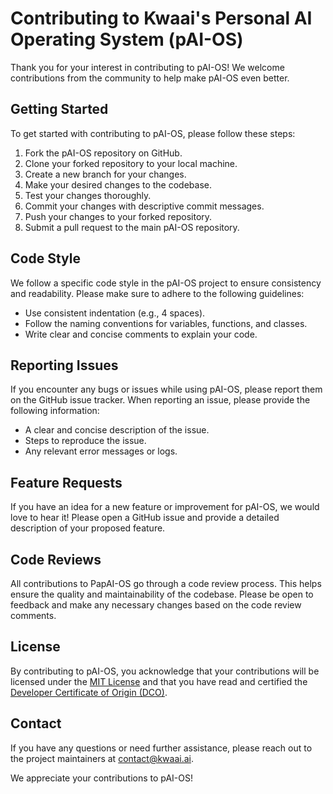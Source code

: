 # Contributing to Kwaai's Personal AI Operating System (pAI-OS)

Thank you for your interest in contributing to pAI-OS! We welcome contributions from the community to help make pAI-OS even better.

## Getting Started

To get started with contributing to pAI-OS, please follow these steps:

1. Fork the pAI-OS repository on GitHub.
2. Clone your forked repository to your local machine.
3. Create a new branch for your changes.
4. Make your desired changes to the codebase.
5. Test your changes thoroughly.
6. Commit your changes with descriptive commit messages.
7. Push your changes to your forked repository.
8. Submit a pull request to the main pAI-OS repository.

## Code Style

We follow a specific code style in the pAI-OS project to ensure consistency and readability. Please make sure to adhere to the following guidelines:

- Use consistent indentation (e.g., 4 spaces).
- Follow the naming conventions for variables, functions, and classes.
- Write clear and concise comments to explain your code.

## Reporting Issues

If you encounter any bugs or issues while using pAI-OS, please report them on the GitHub issue tracker. When reporting an issue, please provide the following information:

- A clear and concise description of the issue.
- Steps to reproduce the issue.
- Any relevant error messages or logs.

## Feature Requests

If you have an idea for a new feature or improvement for pAI-OS, we would love to hear it! Please open a GitHub issue and provide a detailed description of your proposed feature.

## Code Reviews

All contributions to PapAI-OS go through a code review process. This helps ensure the quality and maintainability of the codebase. Please be open to feedback and make any necessary changes based on the code review comments.

## License
By contributing to pAI-OS, you acknowledge that your contributions will be licensed under the [MIT License](https://opensource.org/licenses/MIT) and that you have read and certified the [Developer Certificate of Origin (DCO)](CERTIFICATION.md).

## Contact

If you have any questions or need further assistance, please reach out to the project maintainers at [contact@kwaai.ai](mailto:contact@kwaai.ai).

We appreciate your contributions to pAI-OS!